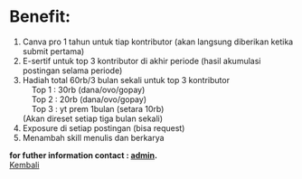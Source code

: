 # Benefit:

1. Canva pro 1 tahun untuk tiap kontributor (akan langsung diberikan ketika submit pertama)
2. E-sertif untuk top 3 kontributor di akhir periode (hasil akumulasi postingan selama periode)
3. Hadiah total 60rb/3 bulan sekali untuk top 3 kontributor\
    Top 1 : 30rb (dana/ovo/gopay)\
    Top 2 : 20rb (dana/ovo/gopay)\
    Top 3 : yt prem 1bulan (setara 10rb)\
(Akan direset setiap tiga bulan sekali)
4. Exposure di setiap postingan (bisa request)
5. Menambah skill menulis dan berkarya

**for futher information contact : [admin](https://wa.me/6289638065793?text=mau+nanya+tentang+blog+dong).**\
[Kembali](https://github.com/GajAhmadaaa/blog)
